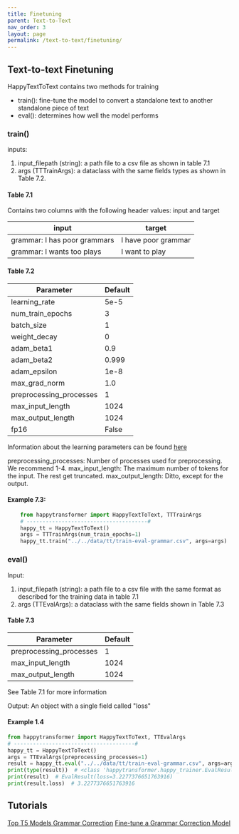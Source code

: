 ```yaml
---
title: Finetuning
parent: Text-to-Text
nav_order: 3
layout: page
permalink: /text-to-text/finetuning/
---
```


## Text-to-text Finetuning

HappyTextToText contains two methods for training 
- train(): fine-tune the model to convert a standalone text to another standalone piece of text 
- eval(): determines how well the model performs 

### train()

inputs: 
1. input_filepath (string): a path file to a csv file as shown in table 7.1
2. args (TTTrainArgs): a dataclass with the same fields types as shown in Table 7.2. 


#### Table 7.1
Contains two columns with the following header values: input and target

| input                         |target               |
|-------------------------------|---------------------|
| grammar: I has poor grammars  | I have poor grammar |
| grammar: I wants too plays    | I want to play      |


#### Table 7.2

| Parameter                     |Default|
|-------------------------------|-------|
| learning_rate                 | 5e-5  |
| num_train_epochs              | 3     |
| batch_size                    | 1     |
| weight_decay                  | 0     |
| adam_beta1                    | 0.9   |
| adam_beta2                    | 0.999 |
| adam_epsilon                  | 1e-8  |
| max_grad_norm                 | 1.0   |
| preprocessing_processes       | 1     |
| max_input_length              | 1024  |
| max_output_length             | 1024  |
| fp16                          | False |


Information about the learning parameters can be found [here](/learning-parameters/)


preprocessing_processes: Number of processes used for preprocessing. We recommend 1-4. 
max_input_length: The maximum number of tokens for the input. The rest get truncated.
max_output_length: Ditto, except for the output. 


#### Example 7.3:
```python
    from happytransformer import HappyTextToText, TTTrainArgs
    # --------------------------------------#
    happy_tt = HappyTextToText()
    args = TTTrainArgs(num_train_epochs=1) 
    happy_tt.train("../../data/tt/train-eval-grammar.csv", args=args)
```

### eval()
Input:
1. input_filepath (string): a path file to a csv file with the same format as described for the training data in table 7.1
2. args (TTEvalArgs): a dataclass with the same fields shown in Table 7.3

#### Table 7.3

| Parameter                     |Default|
|-------------------------------|-------|
| preprocessing_processes       | 1     |
| max_input_length              | 1024  |
| max_output_length             | 1024  |

See Table 7.1 for more information 


Output: An object with a single field called "loss"

#### Example 1.4
```python
from happytransformer import HappyTextToText, TTEvalArgs
# --------------------------------------#
happy_tt = HappyTextToText()
args = TTEvalArgs(preprocessing_processes=1)
result = happy_tt.eval("../../data/tt/train-eval-grammar.csv", args=args)
print(type(result))  # <class 'happytransformer.happy_trainer.EvalResult'>
print(result)  # EvalResult(loss=3.2277376651763916)
print(result.loss)  # 3.2277376651763916

```
## Tutorials 

[Top T5 Models ](https://www.vennify.ai/top-t5-transformer-models/)
[Grammar Correction](https://www.vennify.ai/grammar-correction-python/)
[Fine-tune a Grammar Correction Model](https://www.vennify.ai/fine-tune-grammar-correction/)
